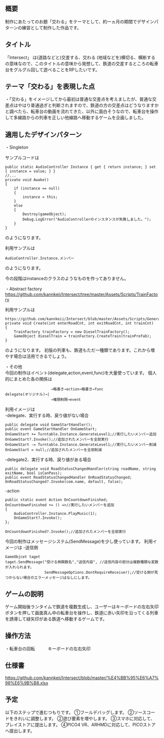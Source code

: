 ## 概要
制作にあたってのお題「交わる」をテーマとして、約一ヵ月の期間でデザインパターンの練習として制作した作品です。

## タイトル
「Intersect」
は(道路などと)交差する、交わる (地域などを)横切る、横断するの意味なので、このタイトルの意味から発想して、鉄道の交差するところの転車台をグルグル回して遊べることをRPしたいです。

## テーマ「交わる」を表現した点
・「交わる」をイメージしてから最初は普通な交差点を考えましたが、普通な交差点はやはり普通過ぎと判断されますので、鉄道の方の交差点はどうなりますかと調べたら、転車台の動画を流れてきた、以外に面白そうなので、転車台を操作して多線路からの列車を正しい他線路へ移動するゲームを企画しました。

## 適用したデザインパターン
・Singleton

サンプルコードは
```
public static AudioController Instance { get { return instance; } set { instance = value; } }
//...
private void Awake()
{
    if (instance == null)
    {
        instance = this;
    }
    else
    {
        Destroy(gameObject);
        Debug.LogError("AudioControllerのインスタンスが失敗しました。");
    }
}
```
のようになります。

利用サンプルは
```
AudioController.Instance.メンバー
```
のようになります。

今の段階はinstanceのクラスのようなものを作ってありません。

・Abstract factory
https://github.com/kannkeii/Intersect/tree/master/Assets/Scripts/TrainFactory

利用サンプルは
```
https://github.com/kannkeii/Intersect/blob/master/Assets/Scripts/GenerateTrack.cs
private void Create(int enterRoadCnt, int exitRoadCnt, int trainCnt)
{
    TrainFactory trainFactory = new DieselTrainFactory();
    GameObject dieselTrain = trainFactory.CreateTrain(trainPrefab);
}
```
のようになります。
初版の列車も、鉄道もただ一種類であります。これから増やす場合は活用できるでしょう。

・その他  
今回の制作はイベント(delegate,action,event,func)を大量使っています。
個人的にまとめた各の関係は
```
                     →略書き→action→略書き→func
delegate(オリジナル)→|
                     →権限制限→event
```

利用イメージは  
-delegate、実行する時、戻り値がない場合
```
public delegate void GameStartHandler();
public event GameStartHandler OnGameStart;
OnGameStart += Turntable.Instance.GenerateLevel1;//実行したいメンバー追加
OnGameStart?.Invoke();//追加されたメンバーを全部実行
OnGameStart -= Turntable.Instance.GenerateLevel1;//実行したいメンバー削減
OnGameStart = null;//追加されたメンバーを全部削減
```

-delegate2、実行する時、戻り値がある場合
```
public delegate void RoadStatusChangedHandler(string roadName, string exitName, bool isCanPass);
public event RoadStatusChangedHandler OnRoadStatusChanged;
OnRoadStatusChanged?.Invoke(com.name, default, false);
```

-action
```
public static event Action OnCountdownFinished;
OnCountdownFinished += () =>//実行したいメンバーを追加
{
    AudioController.Instance.PlayMusic(1);
    OnGameStart?.Invoke();
};

OnCountdownFinished?.Invoke();//追加されたメンバーを全部実行
```

今回の制作はメッセージシステム(SendMessage)を少し使っています。
利用イメージは
-送信側
```
GameObjcet taget
taget.SendMessage("受ける側関数名","送信内容", //送信内容の部分は複数種類な変数が入れられます。
                  SendMessageOptions.DontRequireReceiver);//受ける側が見つからない場合のエラーメッセージはなしにします。
```

## ゲームの説明
ゲーム開始後ランタイムで鉄道を複数生成し、ユーザーはキーボードの左右矢印ボタンを押して画面真ん中の転車台を操作し、鉄道に赤い矢印を沿ってくる列車を誘導して緑矢印がある鉄道へ移動するゲームです。

## 操作方法
・転車台の回転　　　キーボードの左右矢印

## 仕様書
https://github.com/kannkeii/Intersect/blob/master/%E4%BB%95%E6%A7%98%E6%9B%B8.xlsx

## 予定
以下のステップで進むつもりです。
①フールデバッグします。
②ソースコードをきれいに調整します。
②遊び要素を増やします。
③スマホに対応して、プレイストアに提出します。
④PICO4 VR、ARHMDに対応して、PICOストアへ提出します。

